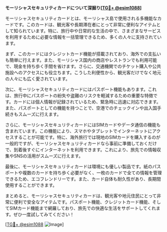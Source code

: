 **モーリシャスセキュリティカードについて深掘り[[TG💪+ @esim1088](https://t.me/s/esim1088)]**

モーリシャスセキュリティカードとは、モーリシャス島で使用される多機能なカードです。このカードは、観光客や長期滞在者にとって非常に便利なアイテムとして知られています。特に、旅行中や日常的な生活の中で、さまざまなサービスを利用するために必要な情報を一括管理できるため、多くの人々に支持されています。

まず、このカードにはクレジットカード機能が搭載されており、海外での支払いも簡単に行えます。また、モーリシャス国内の商店やレストランでも利用可能で、現金を持ち歩く手間を省けます。さらに、交通機関でのチケット購入や公共施設へのアクセスにも役立ちます。こうした利便性から、観光客だけでなく地元の人々にも広く愛されています。

次に、モーリシャスセキュリティカードにはパスポート機能もあります。これは、旅行中にパスポートの紛失や盗難のリスクを軽減するための重要な特徴です。カードには個人情報が記録されているため、緊急時に迅速に対応できます。また、パスポートとしての機能を持つことで、空港でのチェックインや出入国手続きもスムーズに行えます。

さらに、モーリシャスセキュリティカードにはSIMカードやデータ通信の機能も含まれています。この機能により、スマホやタブレットでインターネットにアクセスすることが可能です。特に、海外旅行では現地のSIMカードを購入するのが一般的ですが、モーリシャスセキュリティカードなら事前に準備しておくだけで、到着後すぐにインターネットを利用できます。これにより、旅先での情報収集やSNSの活用がスムーズに行えます。

最後に、モーリシャスセキュリティカードは環境にも優しい製品です。紙のパスポートや複数のカードを持ち歩く必要がなく、一枚のカードで全ての情報を管理できるため、エコフレンドリーです。また、カード自体も耐久性があり、長期間使用することができます。

まとめると、モーリシャスセキュリティカードは、観光客や地元住民にとって非常に便利で安全なアイテムです。パスポート機能、クレジットカード機能、そしてSIMカード機能まで網羅しており、旅先での快適な生活をサポートしてくれます。ぜひ一度試してみてください！

[[TG💪+ @esim1088](https://t.me/s/esim1088) ![Image](https://i.postimg.cc/Y0z9fWf4/image.png)]